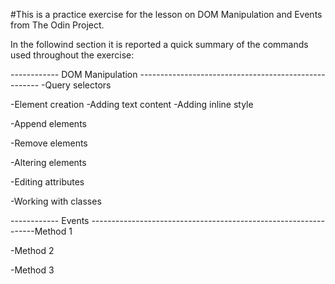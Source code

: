 #This is a practice exercise for the lesson on DOM Manipulation and Events from The Odin Project.

In the followind section it is reported a quick summary of the commands used throughout the exercise:

------------ DOM Manipulation -----------------------------------------------------
-Query selectors

-Element creation
    -Adding text content
    -Adding inline style

-Append elements

-Remove elements

-Altering elements

-Editing attributes

-Working with classes

------------ Events ----------------------------------------------------------------Method 1

-Method 2

-Method 3


